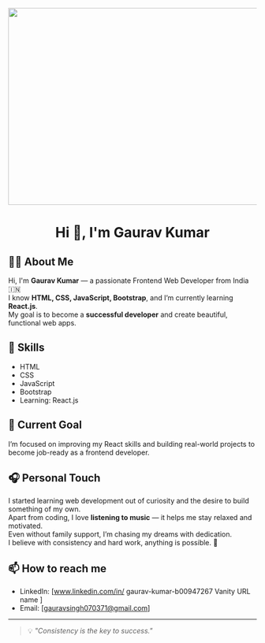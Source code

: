 <!-- Banner Image -->
<p align="center">
  
  <img src="https://plus.unsplash.com/premium_photo-1720287601920-ee8c503af775?w=500&auto=format&fit=crop&q=60&ixlib=rb-4.1.0&ixid=M3wxMjA3fDB8MHxzZWFyY2h8OXx8Y29kaW5nfGVufDB8fDB8fHww" width="700px" height="400px" />

</p>

<h1 align="center">Hi 👋, I'm Gaurav Kumar</h1>

## 🙋‍♂️ About Me

Hi, I'm **Gaurav Kumar** — a passionate Frontend Web Developer from India 🇮🇳  
I know **HTML, CSS, JavaScript, Bootstrap**, and I’m currently learning **React.js**.  
My goal is to become a **successful developer** and create beautiful, functional web apps.

## 🌟 Skills

- HTML  
- CSS  
- JavaScript  
- Bootstrap  
- Learning: React.js  

## 🎯 Current Goal

I’m focused on improving my React skills and building real-world projects to become job-ready as a frontend developer.

## 🎧 Personal Touch

I started learning web development out of curiosity and the desire to build something of my own.  
Apart from coding, I love **listening to music** — it helps me stay relaxed and motivated.  
Even without family support, I’m chasing my dreams with dedication.  
I believe with consistency and hard work, anything is possible. 💪

## 📫 How to reach me

- LinkedIn: [www.linkedin.com/in/
gaurav-kumar-b00947267
Vanity URL name
]
- Email: [gauravsingh070371@gmail.com]

---

> 💡 _"Consistency is the key to success."_  
